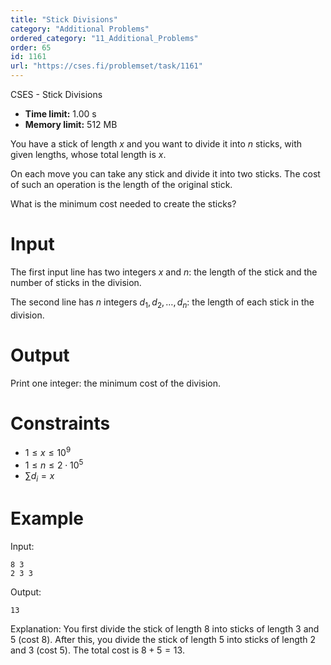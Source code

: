 ```yaml
---
title: "Stick Divisions"
category: "Additional Problems"
ordered_category: "11_Additional_Problems"
order: 65
id: 1161
url: "https://cses.fi/problemset/task/1161"
---
```


CSES - Stick Divisions

  * **Time limit:** 1.00 s
  * **Memory limit:** 512 MB

You have a stick of length $x$ and you want to divide it into $n$ sticks, with
given lengths, whose total length is $x$.

On each move you can take any stick and divide it into two sticks. The cost of
such an operation is the length of the original stick.

What is the minimum cost needed to create the sticks?

# Input

The first input line has two integers $x$ and $n$: the length of the stick and
the number of sticks in the division.

The second line has $n$ integers $d_1,d_2,\ldots,d_n$: the length of each
stick in the division.

# Output

Print one integer: the minimum cost of the division.

# Constraints

  * $1 \le x \le 10^9$
  * $1 \le n \le 2 \cdot 10^5$
  * $\sum d_i = x$

# Example

Input:

    
    
    8 3
    2 3 3
    

Output:

    
    
    13
    

Explanation: You first divide the stick of length $8$ into sticks of length
$3$ and $5$ (cost $8$). After this, you divide the stick of length $5$ into
sticks of length $2$ and $3$ (cost $5$). The total cost is $8+5=13$.

